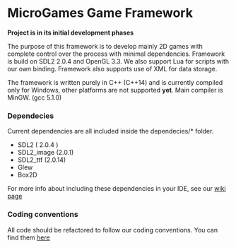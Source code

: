 # MicroGames Game Framework

**Project is in its initial development phases**

The purpose of this framework is to develop mainly 2D games with complete control over the process with minimal dependencies. Framework is build on SDL2 2.0.4 and OpenGL 3.3. We also support Lua for scripts with our own binding. Framework also supports use of XML for data storage.

The framework is written purely in C++ (C++14) and is currently compiled only for Windows, other platforms are not supported **yet**. Main compiler is MinGW. (gcc 5.1.0)

### Dependecies
Current dependencies are all included inside the dependecies/* folder.

* SDL2 ( 2.0.4 )
* SDL2_image (2.0.1)
* SDL2_ttf (2.0.14)
* Glew 
* Box2D

For more info about including these dependencies in your IDE, see our [wiki page](https://github.com/MicroGamesDev/MicroGames-FW/wiki/Setup-of-dependencies/)

### Coding conventions
All code should be refactored to follow our coding conventions. You can find them [here](https://github.com/MicroGamesDev/MicroGames-FW/wiki/Coding-Conventions)